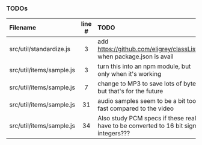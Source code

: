 ### TODOs
| Filename | line # | TODO
|:------|:------:|:------
| src/util/standardize.js | 3 | add https://github.com/eligrey/classList.js when package.json is avail
| src/util/items/sample.js | 3 | turn this into an npm module, but only when it's working
| src/util/items/sample.js | 7 | change to MP3 to save lots of bytes but that's for the future
| src/util/items/sample.js | 31 | audio samples seem to be a bit too fast compared to the video
| src/util/items/sample.js | 34 | Also study PCM specs if these really have to be converted to 16 bit signed integers???